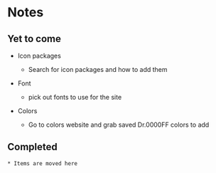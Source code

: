 # Notes 

## Yet to come 
- Icon packages 
    * Search for icon packages and how to add them 
- Font
    * pick out fonts to use for the site

- Colors
    * Go to colors website and grab saved Dr.0000FF colors to add 



## Completed 
    * Items are moved here